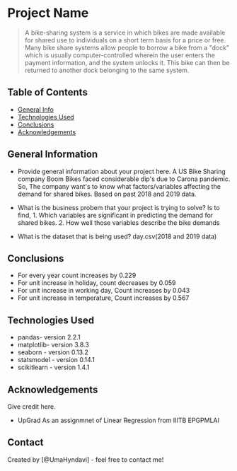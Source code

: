 # Project Name
>A bike-sharing system is a service in which bikes are made available for shared use to individuals on a short term basis for a price or free. Many bike share systems allow people to borrow a bike from a "dock" which is usually computer-controlled wherein the user enters the payment information, and the system unlocks it. This bike can then be returned to another dock belonging to the same system.


## Table of Contents
* [General Info](#general-information)
* [Technologies Used](#technologies-used)
* [Conclusions](#conclusions)
* [Acknowledgements](#acknowledgements)

<!-- You can include any other section that is pertinent to your problem -->

## General Information
- Provide general information about your project here.
	A US Bike Sharing company Boom Bikes faced considerable dip's due to Carona pandemic. So, The company want's to know what factors/variables affecting the demand for shared bikes. Based on past 2018 and 2019 data. 

- What is the business probem that your project is trying to solve?
	Is to find,
		1. Which variables are significant in predicting the demand for shared bikes.
	        2. How well those variables describe the bike demands

- What is the dataset that is being used?
	day.csv(2018 and 2019 data)

<!-- You don't have to answer all the questions - just the ones relevant to your project. -->

## Conclusions
- For every year count increases by 0.229
- For unit increase in holiday, count decreases by 0.059
- For unit increase in working day, Count increases by 0.043
- For unit increase in temperature, Count increases by 0.567

<!-- You don't have to answer all the questions - just the ones relevant to your project. -->


## Technologies Used
- pandas- version 2.2.1
- matplotlib- version 3.8.3
- seaborn - version 0.13.2
- statsmodel - version 0.14.1
- scikitlearn - version 1.4.1


<!-- As the libraries versions keep on changing, it is recommended to mention the version of library used in this project -->

## Acknowledgements
Give credit here.
- UpGrad As an assignmnet of Linear Regression from IIITB EPGPMLAI


## Contact
Created by [@UmaHyndavi] - feel free to contact me!


<!-- Optional -->
<!-- ## License -->
<!-- This project is open source and available under the [... License](). -->

<!-- You don't have to include all sections - just the one's relevant to your project -->